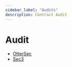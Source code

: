 ```yaml
---
sidebar_label: "Audits"
description: Contract Audit
---
```


# Audit

- [OtterSec](../assets/ottersec_perpetual_audit_report.pdf)
- [Sec3](../assets/sec3_perpetual_audit_report.pdf)